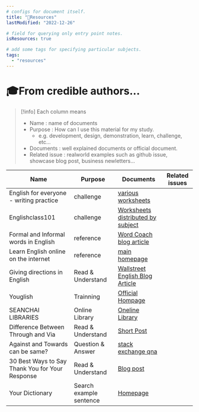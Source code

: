 ```yaml
---
# configs for document itself.
title: "🚚Resources"
lastModified: "2022-12-26"

# field for querying only entry point notes.
isResources: true

# add some tags for specifying particular subjects.
tags:
  - "resources"
---
```

# 🎓From credible authors...
> [!info] Each column means
> - Name : name of documents
> - Purpose : How can I use this material for my study.
> 	- e.g. development, design, demonstration, learn, challenge, etc...
> - Documents : well explained documents or official document.
> - Related issue : realworld examples such as github issue, showcase blog post, business newletters...

| Name                                            | Purpose                 | Documents                                                                                               | Related issues |
| ----------------------------------------------- | ----------------------- | ------------------------------------------------------------------------------------------------------- | -------------- |
| English for everyone - writing practice         | challenge               | [various worksheets](https://englishforeveryone.org/Topics/Writing-Practice.html)                       |                |
| Englishclass101                                 | challenge               | [Worksheets distributed by subject](https://www.englishclass101.com/learn-with-pdf)                     |                |
| Formal and Informal words in English            | reference               | [Word Coach blog article](https://www.wordscoach.com/blog/formal-and-informal-words-in-english/)        |                |
| Learn English online on the internet            | reference               | [main homepage](https://learnenglishontheinternet.com/blog)                                             |                |
| Giving directions in English                    | Read & Understand       | [Wallstreet English Blog Article](https://www.wallstreetenglish.com/blog/giving-directions-in-english)  |                |
| Youglish                                        | Trainning               | [Official Hompage](https://youglish.com/)                                                               |                |
| SEANCHAI LIBRARIES                              | Online Library          | [Oneline Library](http://irelandslstory.blogspot.com/?m=1)                                              |                |
| Difference Between Through and Via              | Read & Understand       | [Short Post](https://www.differencebetween.com/difference-between-through-and-vs-via/)                  |                |
| Against and Towards can be same?                | Question & Answer       | [stack exchange qna](https://english.stackexchange.com/questions/40307/against-and-towards-can-be-same) |                |
| 30 Best Ways to Say Thank You for Your Response | Read & Understand       | [Blog post](https://futureofworking.com/thank-you-for-your-response/)                                   |                |
| Your Dictionary                                 | Search example sentence | [Homepage](https://www.yourdictionary.com/)                                                                                                        |                |
